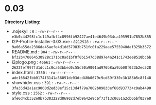 0.03
====

**Directory Listing:**

 - .nojekyll : `0` : `-rw-r--r--` - `e3b0c44298fc1c149afbf4c8996fb92427ae41e4649b934ca495991b7852b855`
 - I2P-Profile-Installer-0.03.exe : `8212928` : `-rw-r--r--` - `9a06a55da2386da45aefe4d1dd57983b751fc0fa229aae5755940daf325b3572`
 - README.md : `804` : `-rw-r--r--` - `bf32b470064530928c171bc0ad1bf0f0b1547d38d97e4a241c1743ee8510bcbb`
 - i2plogo.png : `46661` : `-rw-r--r--` - `2622fef997fd1dcc1c0ca63bbed0c55d50a9001ad976b8aa9bb08f023b2ec528`
 - index.html : `3550` : `-rw-r--r--` - `ade16842fbb0174f3141a56091de03dcd40b0679c9cd39f330c3b183b5c8f140`
 - showhider.css : `391` : `-rw-r--r--` - `3fa35d42a1ec9060d2ed38ef15c13d4f79a7002b09033ef60d937734c9ab4490`
 - style.css : `2562` : `-rw-r--r--` - `afe6d4cb352e0b7b303228d06902d7eb9a42e9c6f73f13c0651a2cb65bf037e0`
